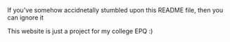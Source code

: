 If you've somehow accidnetally stumbled upon this README file, then you can ignore it

This website is just a project for my college EPQ :)
